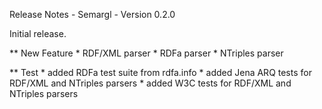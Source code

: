 Release Notes - Semargl - Version 0.2.0

Initial release.

** New Feature
    * RDF/XML parser
    * RDFa parser
    * NTriples parser

** Test
    * added RDFa test suite from rdfa.info
    * added Jena ARQ tests for RDF/XML and NTriples parsers
    * added W3C tests for RDF/XML and NTriples parsers

